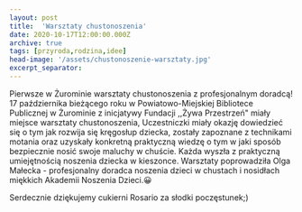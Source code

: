 ```yaml
---
layout: post
title:  'Warsztaty chustonoszenia'
date: 2020-10-17T12:00:00.000Z
archive: true
tags: [przyroda,rodzina,idee]
head-image: '/assets/chustonoszenie-warsztaty.jpg'
excerpt_separator:
---
```

Pierwsze w Żurominie warsztaty chustonoszenia z profesjonalnym doradcą! 17 października bieżącego roku w Powiatowo-Miejskiej Bibliotece Publicznej w Żurominie z inicjatywy Fundacji ,,Żywa Przestrzeń" miały miejsce warsztaty chustonoszenia, Uczestniczki miały okazję dowiedzieć się o tym jak rozwija się kręgosłup dziecka, zostały zapoznane z technikami motania oraz uzyskały konkretną praktyczną wiedzę o tym w jaki sposób bezpiecznie nosić swoje maluchy w chuście. Każda wyszła z praktyczną umiejętnością noszenia dziecka w kieszonce. Warsztaty poprowadziła Olga Małecka - profesjonalny doradca noszenia dzieci w chustach i nosidłach miękkich Akademii Noszenia Dzieci.😀

Serdecznie dziękujemy cukierni Rosario za słodki poczęstunek;)

